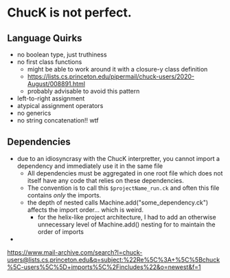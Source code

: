 # ChucK is not perfect.

## Language Quirks

- no boolean type, just truthiness
- no first class functions
  - might be able to work around it with a closure-y class definition
  - https://lists.cs.princeton.edu/pipermail/chuck-users/2020-August/008891.html
  - probably advisable to avoid this pattern
- left-to-right assignment
- atypical assignment operators
- no generics
- no string concatenation!! wtf

## Dependencies

- due to an idiosyncrasy with the ChucK interpretter, you cannot import a dependency and immediately use it in the same file
  - All dependencies must be aggregated in one root file which does not itself have any code that relies on these dependencies.
  - The convention is to call this `$projectName_run.ck` and often this file contains _only_ the imports.
  - the depth of nested calls Machine.add("some_dependency.ck") affects the import order... which is weird.
    - for the helix-like project architecture, I had to add an otherwise unnecessary level of Machine.add() nesting for to maintain the order of imports
-

https://www.mail-archive.com/search?l=chuck-users@lists.cs.princeton.edu&q=subject:%22Re%5C%3A+%5C%5Bchuck%5C-users%5C%5D+imports%5C%2Fincludes%22&o=newest&f=1
